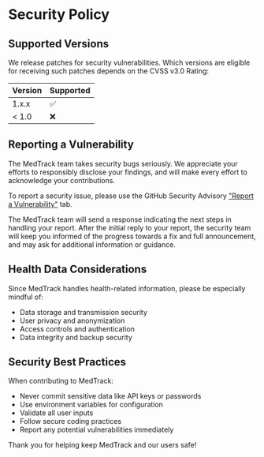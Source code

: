 # Security Policy

## Supported Versions

We release patches for security vulnerabilities. Which versions are eligible for receiving such patches depends on the CVSS v3.0 Rating:

| Version | Supported          |
| ------- | ------------------ |
| 1.x.x   | :white_check_mark: |
| < 1.0   | :x:                |

## Reporting a Vulnerability

The MedTrack team takes security bugs seriously. We appreciate your efforts to responsibly disclose your findings, and will make every effort to acknowledge your contributions.

To report a security issue, please use the GitHub Security Advisory ["Report a Vulnerability"](https://github.com/your-username/MedTrack/security/advisories/new) tab.

The MedTrack team will send a response indicating the next steps in handling your report. After the initial reply to your report, the security team will keep you informed of the progress towards a fix and full announcement, and may ask for additional information or guidance.

## Health Data Considerations

Since MedTrack handles health-related information, please be especially mindful of:

- Data storage and transmission security
- User privacy and anonymization
- Access controls and authentication
- Data integrity and backup security

## Security Best Practices

When contributing to MedTrack:

- Never commit sensitive data like API keys or passwords
- Use environment variables for configuration
- Validate all user inputs
- Follow secure coding practices
- Report any potential vulnerabilities immediately

Thank you for helping keep MedTrack and our users safe!

